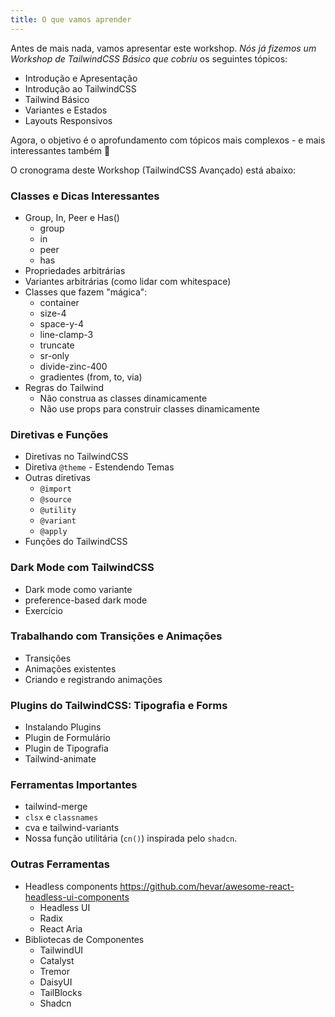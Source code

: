 ```yaml
---
title: O que vamos aprender
---
```


Antes de mais nada, vamos apresentar este workshop. *Nós já fizemos um Workshop de TailwindCSS Básico que cobriu* os seguintes tópicos:

- Introdução e Apresentação
- Introdução ao TailwindCSS
- Tailwind Básico
- Variantes e Estados
- Layouts Responsivos

Agora, o objetivo é o aprofundamento com tópicos mais complexos - e mais interessantes também 👀

O cronograma deste Workshop (TailwindCSS Avançado) está abaixo:

### Classes e Dicas Interessantes

- Group, In, Peer e Has()
  - group
  - in
  - peer
  - has
- Propriedades arbitrárias
- Variantes arbitrárias (como lidar com whitespace)
- Classes que fazem "mágica":
  - container
  - size-4
  - space-y-4
  - line-clamp-3
  - truncate
  - sr-only
  - divide-zinc-400
  - gradientes (from, to, via)
- Regras do Tailwind
  - Não construa as classes dinamicamente
  - Não use props para construir classes dinamicamente

### Diretivas e Funções

- Diretivas no TailwindCSS
- Diretiva `@theme` - Estendendo Temas
- Outras diretivas
  - `@import`
  - `@source`
  - `@utility`
  - `@variant`
  - `@apply`
- Funções do TailwindCSS

### Dark Mode com TailwindCSS

- Dark mode como variante
- preference-based dark mode
- Exercício

### Trabalhando com Transições e Animações

- Transições
- Animações existentes
- Criando e registrando animações

### Plugins do TailwindCSS: Tipografia e Forms

- Instalando Plugins
- Plugin de Formulário
- Plugin de Tipografia
- Tailwind-animate

### Ferramentas Importantes

- tailwind-merge
- `clsx` e `classnames`
- cva e tailwind-variants
- Nossa função utilitária (`cn()`) inspirada pelo `shadcn`.

### Outras Ferramentas

- Headless components <https://github.com/hevar/awesome-react-headless-ui-components>
  - Headless UI
  - Radix
  - React Aria
- Bibliotecas de Componentes
  - TailwindUI
  - Catalyst
  - Tremor
  - DaisyUI
  - TailBlocks
  - Shadcn
